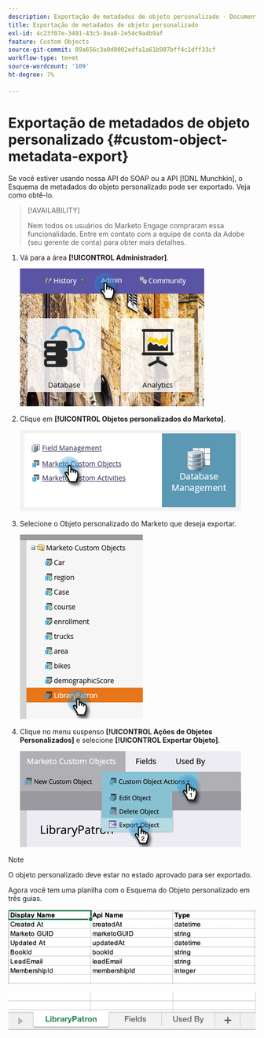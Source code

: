 ```yaml
---
description: Exportação de metadados de objeto personalizado - Documentação do Marketo - Documentação do produto
title: Exportação de metadados de objeto personalizado
exl-id: 4c23f07e-3491-43c5-8ea8-2e54c9a4b9af
feature: Custom Objects
source-git-commit: 09a656c3a0d0002edfa1a61b987bff4c1dff33cf
workflow-type: tm+mt
source-wordcount: '109'
ht-degree: 7%

---
```


# Exportação de metadados de objeto personalizado {#custom-object-metadata-export}

Se você estiver usando nossa API do SOAP ou a API [!DNL Munchkin], o Esquema de metadados do objeto personalizado pode ser exportado. Veja como obtê-lo.

>[!AVAILABILITY]
>
>Nem todos os usuários do Marketo Engage compraram essa funcionalidade. Entre em contato com a equipe de conta da Adobe (seu gerente de conta) para obter mais detalhes.

1. Vá para a área **[!UICONTROL Administrador]**.

   ![](assets/custom-object-metadata-export-1.png)

1. Clique em **[!UICONTROL Objetos personalizados do Marketo]**.

   ![](assets/custom-object-metadata-export-2.png)

1. Selecione o Objeto personalizado do Marketo que deseja exportar.

   ![](assets/custom-object-metadata-export-3.png)

1. Clique no menu suspenso **[!UICONTROL Ações de Objetos Personalizados]** e selecione **[!UICONTROL Exportar Objeto]**.

   ![](assets/custom-object-metadata-export-4.png)

>[!NOTE]
>
>O objeto personalizado deve estar no estado aprovado para ser exportado.

Agora você tem uma planilha com o Esquema do Objeto personalizado em três guias.

![](assets/custom-object-metadata-export-5.png)

![](assets/custom-object-metadata-export-6.png)
